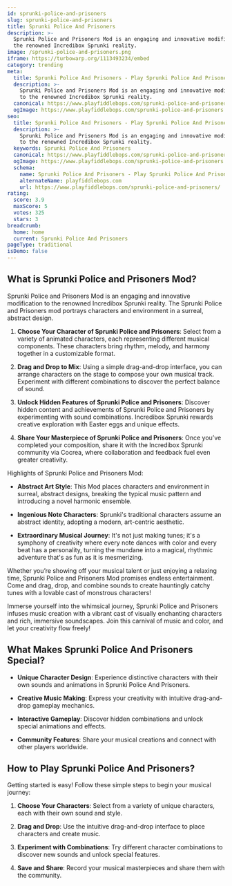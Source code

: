 ```yaml
---
id: sprunki-police-and-prisoners
slug: sprunki-police-and-prisoners
title: Sprunki Police And Prisoners
description: >-
  Sprunki Police and Prisoners Mod is an engaging and innovative modification to
  the renowned Incredibox Sprunki reality.
image: /sprunki-police-and-prisoners.png
iframe: https://turbowarp.org/1113493234/embed
category: trending
meta:
  title: Sprunki Police And Prisoners - Play Sprunki Police And Prisoners Online
  description: >-
    Sprunki Police and Prisoners Mod is an engaging and innovative modification
    to the renowned Incredibox Sprunki reality.
  canonical: https://www.playfiddlebops.com/sprunki-police-and-prisoners/
  ogImage: https://www.playfiddlebops.com/sprunki-police-and-prisoners.png
seo:
  title: Sprunki Police And Prisoners - Play Sprunki Police And Prisoners Online
  description: >-
    Sprunki Police and Prisoners Mod is an engaging and innovative modification
    to the renowned Incredibox Sprunki reality.
  keywords: Sprunki Police And Prisoners
  canonical: https://www.playfiddlebops.com/sprunki-police-and-prisoners/
  ogImage: https://www.playfiddlebops.com/sprunki-police-and-prisoners.png
  schema:
    name: Sprunki Police And Prisoners - Play Sprunki Police And Prisoners Online
    alternateName: playfiddlebops.com
    url: https://www.playfiddlebops.com/sprunki-police-and-prisoners/
rating:
  score: 3.9
  maxScore: 5
  votes: 325
  stars: 3
breadcrumb:
  home: home
  current: Sprunki Police And Prisoners
pageType: traditional
isDemo: false
---
```


## What is Sprunki Police and Prisoners Mod?

Sprunki Police and Prisoners Mod is an engaging and innovative modification to the renowned Incredibox Sprunki reality. The Sprunki Police and Prisoners mod portrays characters and environment in a surreal, abstract design.

1. **Choose Your Character of Sprunki Police and Prisoners**: Select from a variety of animated characters, each representing different musical components. These characters bring rhythm, melody, and harmony together in a customizable format.

1. **Drag and Drop to Mix**: Using a simple drag-and-drop interface, you can arrange characters on the stage to compose your own musical track. Experiment with different combinations to discover the perfect balance of sound.

1. **Unlock Hidden Features of Sprunki Police and Prisoners**: Discover hidden content and achievements of Sprunki Police and Prisoners by experimenting with sound combinations. Incredibox Sprunki rewards creative exploration with Easter eggs and unique effects.

1. **Share Your Masterpiece of Sprunki Police and Prisoners**: Once you’ve completed your composition, share it with the Incredibox Sprunki community via Cocrea, where collaboration and feedback fuel even greater creativity.

Highlights of Sprunki Police and Prisoners Mod:

- **Abstract Art Style**: This Mod places characters and environment in surreal, abstract designs, breaking the typical music pattern and introducing a novel harmonic ensemble.

- **Ingenious Note Characters**: Sprunki's traditional characters assume an abstract identity, adopting a modern, art-centric aesthetic.

- **Extraordinary Musical Journey**: It's not just making tunes; it's a symphony of creativity where every note dances with color and every beat has a personality, turning the mundane into a magical, rhythmic adventure that's as fun as it is mesmerizing.

Whether you’re showing off your musical talent or just enjoying a relaxing time, Sprunki Police and Prisoners Mod promises endless entertainment. Come and drag, drop, and combine sounds to create hauntingly catchy tunes with a lovable cast of monstrous characters!

Immerse yourself into the whimsical journey, Sprunki Police and Prisoners infuses music creation with a vibrant cast of visually enchanting characters and rich, immersive soundscapes. Join this carnival of music and color, and let your creativity flow freely!

## What Makes Sprunki Police And Prisoners Special?

- **Unique Character Design**: Experience distinctive characters with their own sounds and animations in Sprunki Police And Prisoners.

- **Creative Music Making**: Express your creativity with intuitive drag-and-drop gameplay mechanics.

- **Interactive Gameplay**: Discover hidden combinations and unlock special animations and effects.

- **Community Features**: Share your musical creations and connect with other players worldwide.

## How to Play Sprunki Police And Prisoners?

Getting started is easy! Follow these simple steps to begin your musical journey:

1. **Choose Your Characters**: Select from a variety of unique characters, each with their own sound and style.

1. **Drag and Drop**: Use the intuitive drag-and-drop interface to place characters and create music.

1. **Experiment with Combinations**: Try different character combinations to discover new sounds and unlock special features.

1. **Save and Share**: Record your musical masterpieces and share them with the community.
